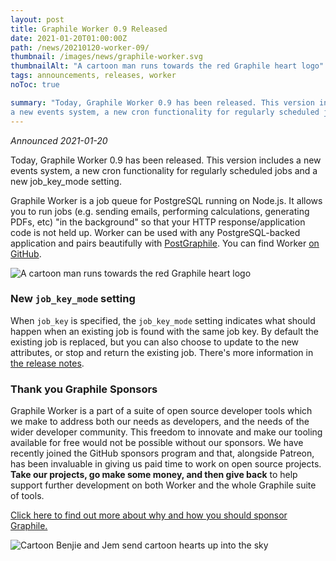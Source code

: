 ```yaml
---
layout: post
title: Graphile Worker 0.9 Released
date: 2021-01-20T01:00:00Z
path: /news/20210120-worker-09/
thumbnail: /images/news/graphile-worker.svg
thumbnailAlt: "A cartoon man runs towards the red Graphile heart logo"
tags: announcements, releases, worker
noToc: true

summary: "Today, Graphile Worker 0.9 has been released. This version includes
a new events system, a new cron functionality for regularly scheduled jobs and a new job_key_mode setting."
---
```


_Announced 2021-01-20_

<p class='intro'>
Today, Graphile Worker 0.9 has been released. This version includes
a new events system, a new cron functionality for regularly scheduled jobs and a new job_key_mode setting.
</p>

Graphile Worker is a job queue for PostgreSQL running on Node.js. It allows you
to run jobs (e.g. sending emails, performing calculations, generating PDFs, etc)
"in the background" so that your HTTP response/application code is not held up.
Worker can be used with any PostgreSQL-backed application and pairs beautifully
with [PostGraphile](/postgraphile/). You can find Worker
[on GitHub](https://github.com/graphile/worker/).

<div class="flex flex-wrap justify-around">
<img alt="A cartoon man runs towards the red Graphile heart logo" src="/images/news/graphile-worker.svg" style="max-height: 300px" />
</div>

### New `job_key_mode` setting

When `job_key` is specified, the `job_key_mode` setting indicates what should
happen when an existing job is found with the same job key. By default the
existing job is replaced, but you can also choose to update to the new
attributes, or stop and return the existing job. There's more information in
[the release notes](https://github.com/graphile/worker/tree/v0.9.0#replacing-updating-and-removing-jobs).

### Thank you Graphile Sponsors

Graphile Worker is a part of a suite of open source developer tools which we
make to address both our needs as developers, and the needs of the wider
developer community. This freedom to innovate and make our tooling available for
free would not be possible without our sponsors. We have recently joined the
GitHub sponsors program and that, alongside Patreon, has been invaluable in
giving us paid time to work on open source projects. **Take our projects, go
make some money, and then give back** to help support further development on
both Worker and the whole Graphile suite of tools.

[Click here to find out more about why and how you should sponsor Graphile.](/sponsor/)

<div class="flex flex-wrap justify-around">
<img alt="Cartoon Benjie and Jem send cartoon hearts up into the sky" src="/images/news/graphile-thankyou.svg" style="max-height: 300px" />
</div>
